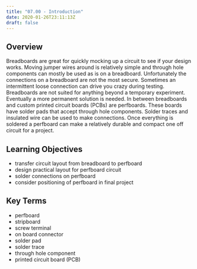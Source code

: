```yaml
---
title: "07.00 - Introduction"
date: 2020-01-26T23:11:13Z
draft: false
---
```


## Overview

Breadboards are great for quickly mocking up a circuit to see if your design works. Moving jumper wires around is relatively simple and through hole components can mostly be used as is on a breadboard. Unfortunately the connections on a breadboard are not the most secure. Sometimes an intermittent loose connection can drive you crazy during testing. Breadboards are not suited for anything beyond a temporary experiment. Eventually a more permanent solution is needed. In between breadboards and custom printed circuit boards (PCBs) are perfboards. These boards have solder pads that accept through hole components. Solder traces and insulated wire can be used to make connections. Once everything is soldered a perfboard can make a relatively durable and compact one off circuit for a project.

## Learning Objectives

- transfer circuit layout from breadboard to perfboard
- design practical layout for perfboard circuit
- solder connections on perfboard
- consider positioning of perfboard in final project

## Key Terms

- perfboard
- stripboard
- screw terminal
- on board connector
- solder pad
- solder trace
- through hole component
- printed circuit board (PCB)
